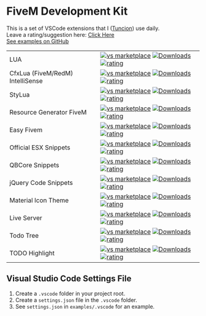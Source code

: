 # FiveM Development Kit

This is a set of VSCode extensions that I ([Tuncion](https://github.com/Tuncion)) use daily.\
Leave a rating/suggestion here: [Click Here](https://forum.cfx.re/t/pack-fivem-development/5166915)\
[See examples on GitHub](https://github.com/Tuncion/vscode-fivem-development-kit)

|              |         |
|--------------|---------|
| LUA | [![vs marketplace](https://img.shields.io/vscode-marketplace/v/sumneko.lua.svg?label=Visual%20Studio%20Marketplace)](https://marketplace.visualstudio.com/items?itemName=sumneko.lua) [![Downloads](https://img.shields.io/vscode-marketplace/d/sumneko.lua.svg)](https://marketplace.visualstudio.com/items?itemName=sumneko.lua) [![rating](https://img.shields.io/vscode-marketplace/r/sumneko.lua.svg)](https://marketplace.visualstudio.com/items?itemName=sumneko.lua) |
| CfxLua (FiveM/RedM) IntelliSense | [![vs marketplace](https://img.shields.io/vscode-marketplace/v/overextended.cfxlua-vscode.svg?label=Visual%20Studio%20Marketplace)](https://marketplace.visualstudio.com/items?itemName=overextended.cfxlua-vscode) [![Downloads](https://img.shields.io/vscode-marketplace/d/overextended.cfxlua-vscode.svg)](https://marketplace.visualstudio.com/items?itemName=overextended.cfxlua-vscode) [![rating](https://img.shields.io/vscode-marketplace/r/overextended.cfxlua-vscode.svg)](https://marketplace.visualstudio.com/items?itemName=overextended.cfxlua-vscode) |
| StyLua | [![vs marketplace](https://img.shields.io/vscode-marketplace/v/JohnnyMorganz.stylua.svg?label=Visual%20Studio%20Marketplace)](https://marketplace.visualstudio.com/items?itemName=JohnnyMorganz.stylua) [![Downloads](https://img.shields.io/vscode-marketplace/d/JohnnyMorganz.stylua.svg)](https://marketplace.visualstudio.com/items?itemName=JohnnyMorganz.stylua) [![rating](https://img.shields.io/vscode-marketplace/r/JohnnyMorganz.stylua.svg)](https://marketplace.visualstudio.com/items?itemName=JohnnyMorganz.stylua) |
| Resource Generator FiveM | [![vs marketplace](https://img.shields.io/vscode-marketplace/v/ResourceGeneratorFiveM.resource-generator-fivem.svg?label=Visual%20Studio%20Marketplace)](https://marketplace.visualstudio.com/items?itemName=ResourceGeneratorFiveM.resource-generator-fivem) [![Downloads](https://img.shields.io/vscode-marketplace/d/ResourceGeneratorFiveM.resource-generator-fivem.svg)](https://marketplace.visualstudio.com/items?itemName=ResourceGeneratorFiveM.resource-generator-fivem) [![rating](https://img.shields.io/vscode-marketplace/r/ResourceGeneratorFiveM.resource-generator-fivem.svg)](https://marketplace.visualstudio.com/items?itemName=ResourceGeneratorFiveM.resource-generator-fivem) |
| Easy Fivem | [![vs marketplace](https://img.shields.io/vscode-marketplace/v/DuckWichTrust.easy-fivem.svg?label=Visual%20Studio%20Marketplace)](https://marketplace.visualstudio.com/items?itemName=DuckWichTrust.easy-fivem) [![Downloads](https://img.shields.io/vscode-marketplace/d/DuckWichTrust.easy-fivem.svg)](https://marketplace.visualstudio.com/items?itemName=DuckWichTrust.easy-fivem) [![rating](https://img.shields.io/vscode-marketplace/r/DuckWichTrust.easy-fivem.svg)](https://marketplace.visualstudio.com/items?itemName=DuckWichTrust.easy-fivem) |
| Official ESX Snippets | [![vs marketplace](https://img.shields.io/vscode-marketplace/v/esx-framework.esx-legacy.svg?label=Visual%20Studio%20Marketplace)](https://marketplace.visualstudio.com/items?itemName=esx-framework.esx-legacy) [![Downloads](https://img.shields.io/vscode-marketplace/d/esx-framework.esx-legacy.svg)](https://marketplace.visualstudio.com/items?itemName=esx-framework.esx-legacy) [![rating](https://img.shields.io/vscode-marketplace/r/esx-framework.esx-legacy.svg)](https://marketplace.visualstudio.com/items?itemName=esx-framework.esx-legacy) |
| QBCore Snippets | [![vs marketplace](https://img.shields.io/vscode-marketplace/v/TheRealCasi.FiveM-Lua-QBCore-Snippets.svg?label=Visual%20Studio%20Marketplace)](https://marketplace.visualstudio.com/items?itemName=TheRealCasi.FiveM-Lua-QBCore-Snippets) [![Downloads](https://img.shields.io/vscode-marketplace/d/TheRealCasi.FiveM-Lua-QBCore-Snippets.svg)](https://marketplace.visualstudio.com/items?itemName=TheRealCasi.FiveM-Lua-QBCore-Snippets) [![rating](https://img.shields.io/vscode-marketplace/r/TheRealCasi.FiveM-Lua-QBCore-Snippets.svg)](https://marketplace.visualstudio.com/items?itemName=TheRealCasi.FiveM-Lua-QBCore-Snippets) |
| jQuery Code Snippets | [![vs marketplace](https://img.shields.io/vscode-marketplace/v/donjayamanne.jquerysnippets.svg?label=Visual%20Studio%20Marketplace)](https://marketplace.visualstudio.com/items?itemName=donjayamanne.jquerysnippets) [![Downloads](https://img.shields.io/vscode-marketplace/d/donjayamanne.jquerysnippets.svg)](https://marketplace.visualstudio.com/items?itemName=donjayamanne.jquerysnippets) [![rating](https://img.shields.io/vscode-marketplace/r/donjayamanne.jquerysnippets.svg)](https://marketplace.visualstudio.com/items?itemName=donjayamanne.jquerysnippets) |
| Material Icon Theme | [![vs marketplace](https://img.shields.io/vscode-marketplace/v/PKief.material-icon-theme.svg?label=Visual%20Studio%20Marketplace)](https://marketplace.visualstudio.com/items?itemName=PKief.material-icon-theme) [![Downloads](https://img.shields.io/vscode-marketplace/d/PKief.material-icon-theme.svg)](https://marketplace.visualstudio.com/items?itemName=PKief.material-icon-theme) [![rating](https://img.shields.io/vscode-marketplace/r/PKief.material-icon-theme.svg)](https://marketplace.visualstudio.com/items?itemName=PKief.material-icon-theme) |
| Live Server | [![vs marketplace](https://img.shields.io/vscode-marketplace/v/ritwickdey.LiveServer.svg?label=Visual%20Studio%20Marketplace)](https://marketplace.visualstudio.com/items?itemName=ritwickdey.LiveServer) [![Downloads](https://img.shields.io/vscode-marketplace/d/ritwickdey.LiveServer.svg)](https://marketplace.visualstudio.com/items?itemName=ritwickdey.LiveServer) [![rating](https://img.shields.io/vscode-marketplace/r/ritwickdey.LiveServer.svg)](https://marketplace.visualstudio.com/items?itemName=ritwickdey.LiveServer) |
| Todo Tree | [![vs marketplace](https://img.shields.io/vscode-marketplace/v/Gruntfuggly.todo-tree.svg?label=Visual%20Studio%20Marketplace)](https://marketplace.visualstudio.com/items?itemName=Gruntfuggly.todo-tree) [![Downloads](https://img.shields.io/vscode-marketplace/d/Gruntfuggly.todo-tree.svg)](https://marketplace.visualstudio.com/items?itemName=Gruntfuggly.todo-tree) [![rating](https://img.shields.io/vscode-marketplace/r/Gruntfuggly.todo-tree.svg)](https://marketplace.visualstudio.com/items?itemName=Gruntfuggly.todo-tree) |
| TODO Highlight | [![vs marketplace](https://img.shields.io/vscode-marketplace/v/wayou.vscode-todo-highlight.svg?label=Visual%20Studio%20Marketplace)](https://marketplace.visualstudio.com/items?itemName=wayou.vscode-todo-highlight) [![Downloads](https://img.shields.io/vscode-marketplace/d/wayou.vscode-todo-highlight.svg)](https://marketplace.visualstudio.com/items?itemName=wayou.vscode-todo-highlight) [![rating](https://img.shields.io/vscode-marketplace/r/wayou.vscode-todo-highlight.svg)](https://marketplace.visualstudio.com/items?itemName=wayou.vscode-todo-highlight) |


##  Visual Studio Code Settings File

1. Create a `.vscode` folder in your project root.
2. Create a `settings.json` file in the `.vscode` folder.
3. See `settings.json` in `examples/.vscode` for an example.